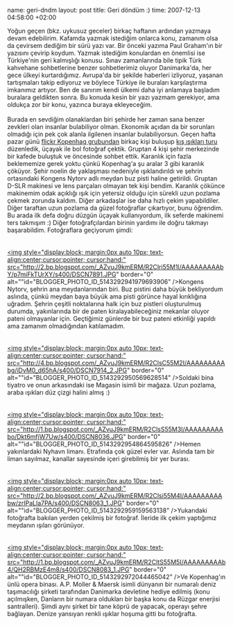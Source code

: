 name: geri-dndm
layout: post
title: Geri döndüm :)
time: 2007-12-13 04:58:00 +02:00

Yoğun geçen (bkz. uykusuz geceler) birkaç haftanın ardından yazmaya devam edebilirim. Kafamda yazmak istediğim onlarca konu, zamanım olsa da çevirsem dediğim bir sürü yazı var. Bir önceki yazıma Paul Graham'ın bir yazısını çevirip koydum. Yazmak istediğim konulardan en önemlisi ise Türkiye'nin geri kalmışlığı konusu. Sınav zamanlarında bile tipik Türk kahvehane sohbetlerine benzer sohbetlerimiz oluyor Danimarka'da, her gece ülkeyi kurtardığımız. Avrupa'da bir şekilde haberleri izliyoruz, yaşanan tartışmaları takip ediyoruz ve böylece Türkiye ile buraları karşılaştırma imkanımız artıyor. Ben de sanırım kendi ülkemi daha iyi anlamaya başladım buralara geldikten sonra. Bu konuda kesin bir yazı yazmam gerekiyor, ama oldukça zor bir konu, yazınca buraya ekleyeceğim.<br /><br />Burada en sevdiğim olanaklardan biri şehirde her zaman sana benzer zevkleri olan insanlar bulabiliyor olman. Ekonomik açıdan da bir sorunları olmadığı için pek çok alanla ilgilenen insanlar bulabiliyorsun. Geçen hafta pazar günü <a href="http://flickr.com/groups/cph/">flickr Kopenhag grubundan</a> birkaç kişi buluşup <a href="http://www.flickr.com/photos/tags/cphtur20071209/">kış ışıkları turu</a> düzenledik, üçayak ile bol fotoğraf çektik. Gruptan 4 kişi şehir merkezinde bir kafede buluştuk ve öncesinde sohbet ettik. Karanlık için fazla beklememize gerek yoktu çünkü Kopenhag'a şu aralar 3 gibi karanlık çöküyor. Şehir noelin de yaklaşması nedeniyle ışıklandırıldı ve şehrin ortasındaki Kongens Nytorv adlı meydan buz pisti haline getirildi. Gruptan D-SLR makinesi ve lens parçaları olmayan tek kişi bendim. Karanlık çökünce makinemim odak açıklığı ışık için yetersiz olduğu için sürekli uzun pozlama çekmek zorunda kaldım. Diğer arkadaşlar ise daha hızlı çekim yapabildiler. Diğer taraftan uzun pozlama da güzel fotoğraflar çıkartıyor, bunu öğrendim. Bu arada ilk defa doğru düzgün üçayak kullanıyordum, ilk seferde makinemi ters takmışım :) Diğer fotoğrafçılardan birinin yardımı ile doğru takmayı başarabildim. Fotoğraflara geçiyorum şimdi:<br /><br /><br /><a href="http://2.bp.blogspot.com/_AZvuJ9kmERM/R2Clri55M1I/AAAAAAAAAbY/p7miFkTUrXY/s1600-h/DSCN7891.JPG"><img style="display:block; margin:0px auto 10px; text-align:center;cursor:pointer; cursor:hand;" src="http://2.bp.blogspot.com/_AZvuJ9kmERM/R2Clri55M1I/AAAAAAAAAbY/p7miFkTUrXY/s400/DSCN7891.JPG" border="0" alt=""id="BLOGGER_PHOTO_ID_5143292941979693906" /></a>Kongens Nytorv, şehrin ana meydanlarından biri. Buz pistini daha büyük bekliyordum aslında, çünkü meydan baya büyük ama pisti görünce hayal kırıklığına uğradım. Şehrin çeşitli noktalarına halk için buz pistleri oluşturulmuş durumda, yakınlarında bir de paten kiralayabileceğiniz mekanlar oluyor pateni olmayanlar için. Geçtiğimiz günlerde bir buz pateni etkinliği yapıldı ama zamanım olmadığından katılamadım.<br /><br /><br /><a href="http://4.bp.blogspot.com/_AZvuJ9kmERM/R2ClsC55M2I/AAAAAAAAAbg/iDvM0_d65hA/s1600-h/DSCN7914_2.JPG"><img style="display:block; margin:0px auto 10px; text-align:center;cursor:pointer; cursor:hand;" src="http://4.bp.blogspot.com/_AZvuJ9kmERM/R2ClsC55M2I/AAAAAAAAAbg/iDvM0_d65hA/s400/DSCN7914_2.JPG" border="0" alt=""id="BLOGGER_PHOTO_ID_5143292950569628514" /></a>Soldaki bina tiyatro ve onun arkasındaki ise Magasin isimli bir mağaza. Uzun pozlama, araba ışıkları düz çizgi halini almış :)<br /><br /><br /><a href="http://1.bp.blogspot.com/_AZvuJ9kmERM/R2ClsS55M3I/AAAAAAAAAbo/Dkt6mfjW7Uw/s1600-h/DSCN8036.JPG"><img style="display:block; margin:0px auto 10px; text-align:center;cursor:pointer; cursor:hand;" src="http://1.bp.blogspot.com/_AZvuJ9kmERM/R2ClsS55M3I/AAAAAAAAAbo/Dkt6mfjW7Uw/s400/DSCN8036.JPG" border="0" alt=""id="BLOGGER_PHOTO_ID_5143292954864595826" /></a>Hemen yakınlardaki Nyhavn limanı. Etrafında çok güzel evler var. Aslında tam bir liman sayılmaz, kanallar sayesinde  içeri girebilmiş bir yer burası.<br /><br /><br /><a href="http://2.bp.blogspot.com/_AZvuJ9kmERM/R2Clsi55M4I/AAAAAAAAAbw/zrIPaLla7PA/s1600-h/DSCN8063_1.JPG"><img style="display:block; margin:0px auto 10px; text-align:center;cursor:pointer; cursor:hand;" src="http://2.bp.blogspot.com/_AZvuJ9kmERM/R2Clsi55M4I/AAAAAAAAAbw/zrIPaLla7PA/s400/DSCN8063_1.JPG" border="0" alt=""id="BLOGGER_PHOTO_ID_5143292959159563138" /></a>Yukarıdaki fotoğrafta bakılan yerden çekilmiş bir fotoğraf. İleride ilk çekim yaptığımız meydanın ışıları görünüyor. <br /><br /><br /><a href="http://1.bp.blogspot.com/_AZvuJ9kmERM/R2CltS55M5I/AAAAAAAAAb4/QH2RBMzE4m8/s1600-h/DSCN8083_1.JPG"><img style="display:block; margin:0px auto 10px; text-align:center;cursor:pointer; cursor:hand;" src="http://1.bp.blogspot.com/_AZvuJ9kmERM/R2CltS55M5I/AAAAAAAAAb4/QH2RBMzE4m8/s400/DSCN8083_1.JPG" border="0" alt=""id="BLOGGER_PHOTO_ID_5143292972044465042" /></a>Ve Kopenhag'ın ünlü opera binası. A.P. Moller & Maersk isimli dünyanın bir numaralı deniz taşımacılığı şirketi tarafından Danimarka devletine hediye edilmiş (konu açılmışken, Danların bir numara oldukları bir başka konu da Rüzgar  enerjisi santralleri). Şimdi aynı şirket bir tane köprü de yapacak, operayı şehre bağlayan. Denize yansıyan renkli ışıklar hoşuma gitti bu fotoğrafta.

